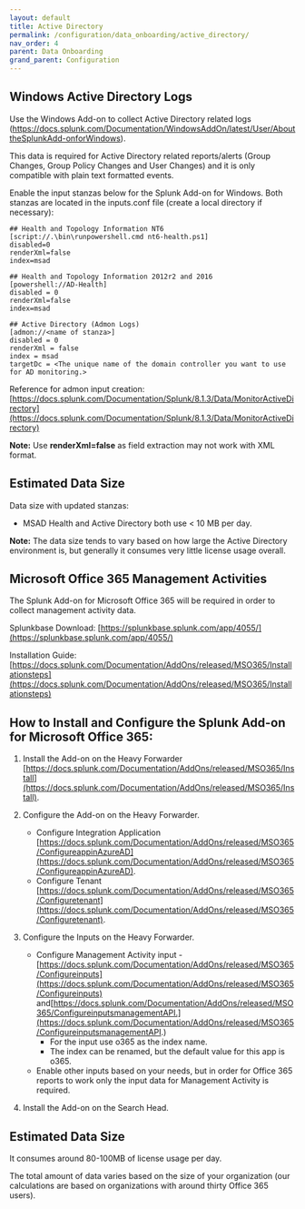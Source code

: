 ```yaml
---
layout: default
title: Active Directory
permalink: /configuration/data_onboarding/active_directory/
nav_order: 4
parent: Data Onboarding
grand_parent: Configuration
---
```



## **Windows Active Directory Logs**

Use the Windows Add-on to collect Active Directory related logs (https://docs.splunk.com/Documentation/WindowsAddOn/latest/User/AbouttheSplunkAdd-onforWindows).  

This data is required for Active Directory related reports/alerts (Group Changes, Group Policy Changes and User Changes) and it is only compatible with plain text formatted events. 

Enable the input stanzas below for the Splunk Add-on for Windows. Both stanzas are located in the inputs.conf file (create a local directory if necessary): 

    ## Health and Topology Information NT6 
    [script://.\bin\runpowershell.cmd nt6-health.ps1] 
    disabled=0 
    renderXml=false 
    index=msad 

    ## Health and Topology Information 2012r2 and 2016 
    [powershell://AD-Health] 
    disabled = 0 
    renderXml=false 
    index=msad 

    ## Active Directory (Admon Logs) 
    [admon://<name of stanza>] 
    disabled = 0 
    renderXml = false 
    index = msad 
    targetDc = <The unique name of the domain controller you want to use for AD monitoring.> 

Reference for admon input creation:[https://docs.splunk.com/Documentation/Splunk/8.1.3/Data/MonitorActiveDirectory](https://docs.splunk.com/Documentation/Splunk/8.1.3/Data/MonitorActiveDirectory) 

**Note:** Use **renderXml=false** as field extraction may not work with XML format.

## Estimated Data Size
Data size with updated stanzas: 

* MSAD Health and Active Directory both use < 10 MB per day. 

**Note:** The data size tends to vary based on how large the Active Directory environment is, but generally it consumes very little license usage overall.

## **Microsoft Office 365 Management Activities**

The Splunk Add-on for Microsoft Office 365 will be required in order to collect management activity data. 

Splunkbase Download: 
[https://splunkbase.splunk.com/app/4055/](https://splunkbase.splunk.com/app/4055/) 

Installation Guide: 
[https://docs.splunk.com/Documentation/AddOns/released/MSO365/Installationsteps](https://docs.splunk.com/Documentation/AddOns/released/MSO365/Installationsteps) 

## How to Install and Configure the Splunk Add-on for Microsoft Office 365: 

1. Install the Add-on on the Heavy Forwarder [https://docs.splunk.com/Documentation/AddOns/released/MSO365/Install](https://docs.splunk.com/Documentation/AddOns/released/MSO365/Install). 

2. Configure the Add-on on the Heavy Forwarder. 
    * Configure Integration Application [https://docs.splunk.com/Documentation/AddOns/released/MSO365/ConfigureappinAzureAD](https://docs.splunk.com/Documentation/AddOns/released/MSO365/ConfigureappinAzureAD). 
    * Configure Tenant [https://docs.splunk.com/Documentation/AddOns/released/MSO365/Configuretenant](https://docs.splunk.com/Documentation/AddOns/released/MSO365/Configuretenant). 

3. Configure the Inputs on the Heavy Forwarder. 
    * Configure Management Activity input -[https://docs.splunk.com/Documentation/AddOns/released/MSO365/Configureinputs](https://docs.splunk.com/Documentation/AddOns/released/MSO365/Configureinputs) and[https://docs.splunk.com/Documentation/AddOns/released/MSO365/ConfigureinputsmanagementAPI.](https://docs.splunk.com/Documentation/AddOns/released/MSO365/ConfigureinputsmanagementAPI.) 
        * For the input use o365 as the index name.  
        * The index can be renamed, but the default value for this app is o365. 
    * Enable other inputs based on your needs, but in order for Office 365 reports to work only the input data for Management Activity is required. 

4. Install the Add-on on the Search Head. 

## Estimated Data Size
It consumes around 80-100MB of license usage per day. 

The total amount of data varies based on the size of your organization (our calculations are based on organizations with around thirty Office 365 users).
